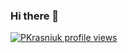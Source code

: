 ### Hi there 👋

<!--
**PKrasniuk/PKrasniuk** is a ✨ _special_ ✨ repository because its `README.md` (this file) appears on your GitHub profile.

Here are some ideas to get you started:

- 🔭 I’m currently working on ...
- 🌱 I’m currently learning ...
- 👯 I’m looking to collaborate on ...
- 🤔 I’m looking for help with ...
- 💬 Ask me about ...
- 📫 How to reach me: ...
- 😄 Pronouns: ...
- ⚡ Fun fact: ...
-->
[![PKrasniuk profile views](https://u8views.com/api/v1/github/profiles/72726553/views/day-week-month-total-count.svg)](https://u8views.com/github/PKrasniuk)
